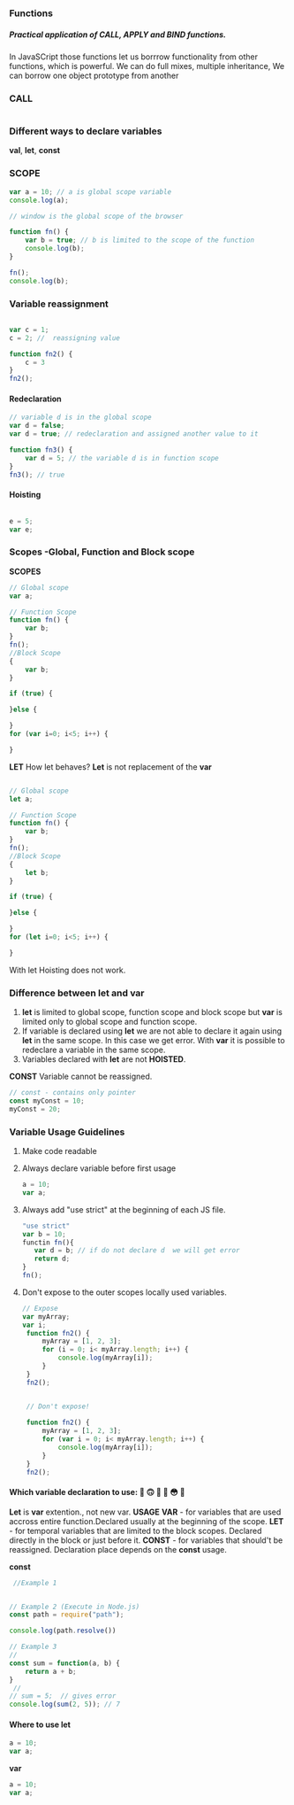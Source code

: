 ### Functions

##### Practical application of CALL, APPLY and BIND functions.

In JavaSCript those functions let us borrrow functionality from other functions, which is powerful. 
We can do full mixes, multiple inheritance, 
We can borrow one object prototype from another
### CALL

```javascript

```

### Different ways to declare variables
**val**, **let**, **const**

### SCOPE 

```javascript
var a = 10; // a is global scope variable
console.log(a);

// window is the global scope of the browser

function fn() {
    var b = true; // b is limited to the scope of the function
    console.log(b);
}

fn();
console.log(b);
```

### Variable reassignment 
```javascript

var c = 1;
c = 2; //  reassigning value

function fn2() {
    c = 3
}
fn2();
```

#### Redeclaration 

```javascript
// variable d is in the global scope
var d = false;
var d = true; // redeclaration and assigned another value to it 

function fn3() { 
    var d = 5; // the variable d is in function scope
}
fn3(); // true

```

#### Hoisting 

```javascript

e = 5;
var e;

```
### Scopes -Global, Function and Block scope


**SCOPES**
```javascript
// Global scope 
var a;

// Function Scope
function fn() {
    var b;
}
fn();
//Block Scope 
{
    var b;
}

if (true) {

}else {

}
for (var i=0; i<5; i++) {

}

```

**LET**
How let behaves? **Let** is not replacement of the **var**

```javascript

// Global scope 
let a;

// Function Scope
function fn() {
    var b;
}
fn();
//Block Scope 
{
    let b;
}

if (true) {

}else {

}
for (let i=0; i<5; i++) {

}

```
With let Hoisting does not work.
### Difference between **let** and **var**
1. **let** is limited to global scope, function scope and block scope but **var** is limited only to global scope and function scope. 
2. If variable is declared using **let** we are not able to declare it again using **let** in the same scope. In this case we get error. With **var** it is possible to redeclare a variable in the same scope. 
3. Variables declared with **let** are not **HOISTED**.

**CONST**
Variable cannot be reassigned.
```javascript
// const - contains only pointer 
const myConst = 10;
myConst = 20;

```

### Variable Usage Guidelines
1. Make code readable 
2. Always declare variable before first usage
   
   ```javascript
   a = 10;
   var a;

   ```
3. Always add "use strict" at the beginning of each JS file.
    ```javascript
    "use strict"
   var b = 10;
   functin fn(){
       var d = b; // if do not declare d  we will get error
       return d;
   }
   fn();

   ```

4. Don't expose to the outer scopes locally used variables.
   ```javascript
   // Expose
   var myArray;
   var i;
    function fn2() {
        myArray = [1, 2, 3];
        for (i = 0; i< myArray.length; i++) {
            console.log(myArray[i]);
        }
    }
    fn2();


    // Don't expose!
    
    function fn2() {
        myArray = [1, 2, 3];
        for (var i = 0; i< myArray.length; i++) {
            console.log(myArray[i]);
        }
    }
    fn2();
   ```
#### Which variable declaration to use: 🍄 🙃 🔔 🌸 😳 🔨
**Let** is **var** extention., not new var. 
**USAGE**
**VAR** - for variables that are used accross entire function.Declared usually at the beginning of the scope. 
**LET** - for temporal variables that are limited to the block scopes. Declared directly in the block or just before it. 
**CONST** - for variables that should't be reassigned. Declaration place depends on the **const** usage.

**const**
   
   ```javascript
    //Example 1


   // Example 2 (Execute in Node.js)
   const path = require("path");

   console.log(path.resolve())

   // Example 3 
   // 
   const sum = function(a, b) {
       return a + b;
   }
    //
   // sum = 5;  // gives error 
   console.log(sum(2, 5)); // 7 

   ```

   ####  Where to use **let**

      
   ```javascript
   a = 10;
   var a;

   ```

   **var**

      
   ```javascript
   a = 10;
   var a;

   ```